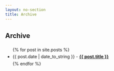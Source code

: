 ```yaml
---
layout: no-section
title: Archive
---
```

<section id="posts" style="line-height: 1.6;">
<h1>Archive</h1>
<ul class="posts">
{% for post in site.posts %}
  <li><span class="date">{{ post.date | date_to_string }}</span> -
  <a href="{{ post.url }}"{% if post.subtitle %} title="{{ post.subtitle | escape }}"{% endif %}><strong>{{ post.title }}</strong></a></li>
{% endfor %}
</ul>
</section>
